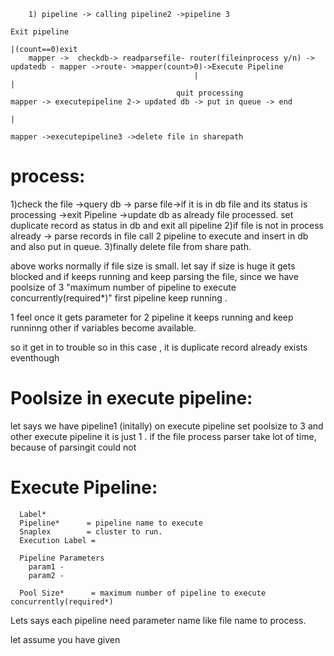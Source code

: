         1) pipeline -> calling pipeline2 ->pipeline 3
                                                                                              Exit pipeline
                                                                                               |(count==0)exit
        mapper ->  checkdb-> readparsefile- router(fileinprocess y/n) -> updatedb - mapper ->route- >mapper(count>0)->Execute Pipeline
                                             |                                                                          |          
                                         quit processing                                                            mapper -> executepipeline 2-> updated db -> put in queue -> end
                                                                                                                               |
                                                                                                                            mapper ->executepipeline3 ->delete file in sharepath



process:
========

1)check the file ->query db -> parse file->if it is in db file and its status is processing ->exit Pipeline ->update db as already file processed.
  set duplicate record as status in db and exit all pipeline
2)if file is not in process already -> parse records in file call 2 pipeline to execute and insert in db and also put in queue.
3)finally delete file from share path.

above works normally if file size is small.
let say if size is huge it gets blocked and if keeps running and keep parsing the file, since we have poolsize of 3
"maximum number of pipeline to execute concurrently(required*)" first pipeline keep running .

1 feel once it gets parameter for 2 pipeline it keeps running and keep runninng other if variables become available.


so it get  in to trouble  so in this case , it is duplicate record already exists eventhough

Poolsize in execute pipeline:
=============================

let says we have pipeline1 (initally) on execute pipeline set poolsize  to 3  and other execute pipeline it is
just 1 .
if the file process parser take lot of time, because of parsingit could not 

Execute Pipeline:
=================


      Label*
      Pipeline*      = pipeline name to execute
      Snaplex        = cluster to run.
      Execution Label =
      
      Pipeline Parameters
        param1 - 
        param2 -
      
      Pool Size*      = maximum number of pipeline to execute concurrently(required*)
  
 

Lets says each pipeline need parameter name like file name to process.

let assume you have given
